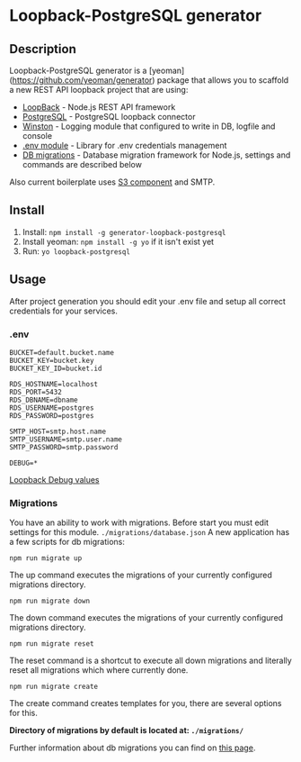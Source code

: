 # Loopback-PostgreSQL generator
 
## Description

Loopback-PostgreSQL generator is a [yeoman] (https://github.com/yeoman/generator) package that allows you to scaffold a new REST API loopback project that are using:

* [LoopBack](https://github.com/strongloop/loopback) - Node.js REST API framework 
* [PostgreSQL](https://github.com/strongloop/loopback-connector-postgresql) - PostgreSQL loopback connector 
* [Winston](https://github.com/winstonjs/winston) - Logging module that configured to write in DB, logfile and console
* [.env module](https://github.com/rolodato/dotenv-safe) - Library for .env credentials management
* [DB migrations](https://github.com/db-migrate/node-db-migrate) - Database migration framework for Node.js, settings and commands are described below

Also current boilerplate uses [S3 component](https://github.com/strongloop/loopback-component-storage) and SMTP.

## Install

1. Install: ```npm install -g generator-loopback-postgresql```
2. Install yeoman: ```npm install -g yo``` if it isn't exist yet
3. Run: ```yo loopback-postgresql```

## Usage

After project generation you should edit your .env file and setup all correct credentials for your services.

### .env

```
BUCKET=default.bucket.name
BUCKET_KEY=bucket.key
BUCKET_KEY_ID=bucket.id

RDS_HOSTNAME=localhost
RDS_PORT=5432
RDS_DBNAME=dbname
RDS_USERNAME=postgres
RDS_PASSWORD=postgres

SMTP_HOST=smtp.host.name
SMTP_USERNAME=smtp.user.name
SMTP_PASSWORD=smtp.password

DEBUG=*
```

[Loopback Debug values](https://loopback.io/doc/en/lb2/Setting-debug-strings.html#debug-strings-reference)

### Migrations
You have an ability to work with migrations. 
Before start you must edit settings for this module. `./migrations/database.json`
A new application has a few scripts for db migrations:

```
npm run migrate up
```
The up command executes the migrations of your currently configured migrations directory.

```
npm run migrate down
```
The down command executes the migrations of your currently configured migrations directory.

```
npm run migrate reset
```
The reset command is a shortcut to execute all down migrations and literally reset all migrations which where currently done.

```
npm run migrate create
```
The create command creates templates for you, there are several options for this.

**Directory of migrations by default is located at: `./migrations/`**

Further information about db migrations you can find on [this page](https://db-migrate.readthedocs.io/en/latest/Getting%20Started/the%20commands/). 
